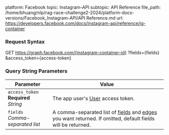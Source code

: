 platform: Facebook
topic: Instagram-API
subtopic: API Reference
file_path: /home/bhuang/nlp/rag-race-challenge2-2024/platform-docs-versions/Facebook_Instagram-API/API Reference.md
url: https://developers.facebook.com/docs/instagram-api/reference/ig-container

### Request Syntax

GET https://graph.facebook.com/{instagram-container-id}
  ?fields={fields}
  &access\_token={access-token}

### Query String Parameters

| Parameter | Value |
| --- | --- |
| `access_token`  <br>**Required**  <br>_String_ | The app user's [User](https://developers.facebook.com/docs/facebook-login/access-tokens/#usertokens) access token. |
| `fields`  <br>_Comma-separated list_ | A comma-separated list of [fields](#fields) and [edges](#edges) you want returned. If omitted, default fields will be returned. |